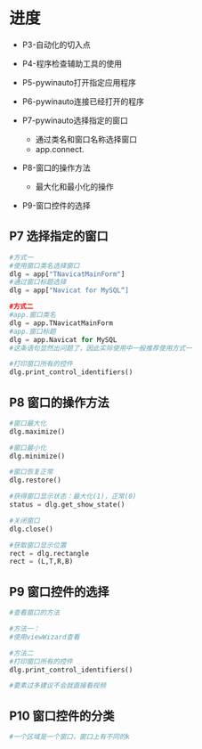 # 进度
* P3-自动化的切入点
* P4-程序检查辅助工具的使用
* P5-pywinauto打开指定应用程序
* P6-pywinauto连接已经打开的程序
* P7-pywinauto选择指定的窗口
	* 通过类名和窗口名称选择窗口
	* app.connect.
* P8-窗口的操作方法
	* 最大化和最小化的操作

* P9-窗口控件的选择

## P7 选择指定的窗口
```Python
#方式一
#使用窗口类名选择窗口
dlg = app["TNavicatMainForm"]
#通过窗口标题选择
dlg = app["Navicat for MySQL“]

#方式二
#app.窗口类名
dlg = app.TNavicatMainForm
#app.窗口标题
dlg = app.Navicat for MySQL
#这条语句显然出问题了，因此实际使用中一般推荐使用方式一

#打印窗口所有的控件
dlg.print_control_identifiers()
```	

## P8 窗口的操作方法
```Python
#窗口最大化
dlg.maximize()

#窗口最小化
dlg.minimize()

#窗口恢复正常
dlg.restore()

#获得窗口显示状态：最大化(1)，正常(0)
status = dlg.get_show_state()

#关闭窗口
dlg.close()

#获取窗口显示位置
rect = dlg.rectangle
rect = (L,T,R,B)
```

## P9 窗口控件的选择
```Python
#查看窗口的方法

#方法一：
#使用viewWizard查看

#方法二
#打印窗口所有的控件
dlg.print_control_identifiers()

#要素过多建议不会就直接看视频
```

## P10 窗口控件的分类
```Python
#一个区域是一个窗口，窗口上有不同的k
```
<!--stackedit_data:
eyJoaXN0b3J5IjpbMjM3ODA1Mjk2LC0xNTI4MTE4MzE4LDE4Mz
c4MDcwNjEsLTIwMzcwMTc4MjEsMTM4NDc4MjUyMywtMTg2NDU1
MDg4MSw5OTg0OTY1MzEsOTk4NDk2NTMxLC0xNTM0Njc3NTA3LC
03NjcxODQ0MCwtMjU3NDY2MjY3LDE3ODM1ODY4OTEsLTExODc3
NjEwMDgsLTE1NTgzNDYwOTYsNTQxNzE1Mjc0LDIyMjc4NDExOS
wtMTM4MjkxMDM3MV19
-->